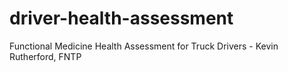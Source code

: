 # driver-health-assessment
Functional Medicine Health Assessment for Truck Drivers - Kevin Rutherford, FNTP
